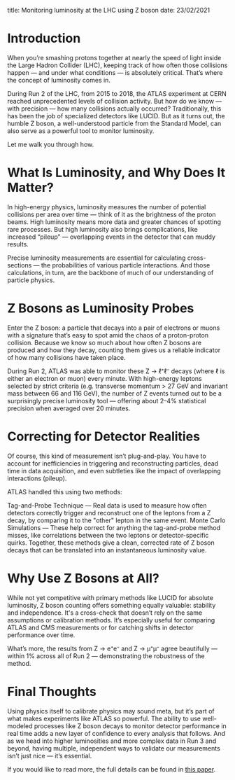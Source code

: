 title: Monitoring luminosity at the LHC using Z boson
date: 23/02/2021

# Introduction
When you’re smashing protons together at nearly the speed of light inside the Large Hadron Collider (LHC), keeping track of how often those collisions happen — and under what conditions — is absolutely critical. That’s where the concept of luminosity comes in.

During Run 2 of the LHC, from 2015 to 2018, the ATLAS experiment at CERN reached unprecedented levels of collision activity. But how do we know — with precision — how many collisions actually occurred? Traditionally, this has been the job of specialized detectors like LUCID. But as it turns out, the humble Z boson, a well-understood particle from the Standard Model, can also serve as a powerful tool to monitor luminosity.

Let me walk you through how.

# What Is Luminosity, and Why Does It Matter?
In high-energy physics, luminosity measures the number of potential collisions per area over time — think of it as the brightness of the proton beams. High luminosity means more data and greater chances of spotting rare processes. But high luminosity also brings complications, like increased “pileup” — overlapping events in the detector that can muddy results.

Precise luminosity measurements are essential for calculating cross-sections — the probabilities of various particle interactions. And those calculations, in turn, are the backbone of much of our understanding of particle physics.

# Z Bosons as Luminosity Probes
Enter the Z boson: a particle that decays into a pair of electrons or muons with a signature that’s easy to spot amid the chaos of a proton-proton collision. Because we know so much about how often Z bosons are produced and how they decay, counting them gives us a reliable indicator of how many collisions have taken place.

During Run 2, ATLAS was able to monitor these Z → ℓ⁺ℓ⁻ decays (where ℓ is either an electron or muon) every minute. With high-energy leptons selected by strict criteria (e.g. transverse momentum > 27 GeV and invariant mass between 66 and 116 GeV), the number of Z events turned out to be a surprisingly precise luminosity tool — offering about 2–4% statistical precision when averaged over 20 minutes.

# Correcting for Detector Realities
Of course, this kind of measurement isn’t plug-and-play. You have to account for inefficiencies in triggering and reconstructing particles, dead time in data acquisition, and even subtleties like the impact of overlapping interactions (pileup).

ATLAS handled this using two methods:

Tag-and-Probe Technique — Real data is used to measure how often detectors correctly trigger and reconstruct one of the leptons from a Z decay, by comparing it to the "other" lepton in the same event.
Monte Carlo Simulations — These help correct for anything the tag-and-probe method misses, like correlations between the two leptons or detector-specific quirks.
Together, these methods give a clean, corrected rate of Z boson decays that can be translated into an instantaneous luminosity value.

# Why Use Z Bosons at All?
While not yet competitive with primary methods like LUCID for absolute luminosity, Z boson counting offers something equally valuable: stability and independence. It's a cross-check that doesn’t rely on the same assumptions or calibration methods. It’s especially useful for comparing ATLAS and CMS measurements or for catching shifts in detector performance over time.

What’s more, the results from Z → e⁺e⁻ and Z → μ⁺μ⁻ agree beautifully — within 1% across all of Run 2 — demonstrating the robustness of the method.

# Final Thoughts
Using physics itself to calibrate physics may sound meta, but it’s part of what makes experiments like ATLAS so powerful. The ability to use well-modeled processes like Z boson decays to monitor detector performance in real time adds a new layer of confidence to every analysis that follows.
And as we head into higher luminosities and more complex data in Run 3 and beyond, having multiple, independent ways to validate our measurements isn’t just nice — it’s essential.

If you would like to read more, the full details can be found in [this paper](https://cds.cern.ch/record/2752951/files/ATL-DAPR-PUB-2021-001.pdf).
